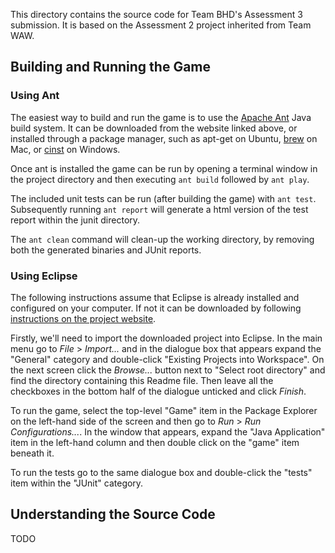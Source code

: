 This directory contains the source code for Team BHD's Assessment 3 submission. It is based on the Assessment 2 project inherited from Team WAW.

## Building and Running the Game

### Using Ant

The easiest way to build and run the game is to use the [Apache Ant](http://ant.apache.org) Java build system. It can be downloaded from the website linked above, or installed through a package manager, such as apt-get on Ubuntu, [brew](http://brew.sh) on Mac, or [cinst](http://chocolatey.org) on Windows.

Once ant is installed the game can be run by opening a terminal window in the project directory and then executing `ant build` followed by `ant play`.

The included unit tests can be run (after building the game) with `ant test`. Subsequently running `ant report` will generate a html version of the test report within the junit directory.

The `ant clean` command will clean-up the working directory, by removing both the generated binaries and JUnit reports.

### Using Eclipse

The following instructions assume that Eclipse is already installed and configured on your computer. If not it can be downloaded by following [instructions on the project website](http://www.eclipse.org/downloads/).

Firstly, we'll need to import the downloaded project into Eclipse. In the main menu go to *File* > *Import...* and in the dialogue box that appears expand the "General" category and double-click "Existing Projects into Workspace". On the next screen click the *Browse...* button next to "Select root directory" and find the directory containing this Readme file. Then leave all the checkboxes in the bottom half of the dialogue unticked and click *Finish*.

To run the game, select the top-level "Game" item in the Package Explorer on the left-hand side of the screen and then go to *Run* > *Run Configurations...*. In the window that appears, expand the "Java Application" item in the left-hand column and then double click on the "game" item beneath it. 

To run the tests go to the same dialogue box and double-click the "tests" item within the "JUnit" category.

## Understanding the Source Code

TODO